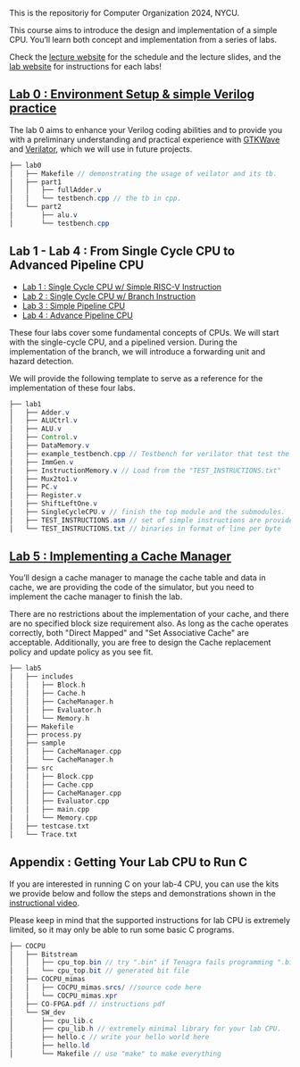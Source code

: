 This is the repositoriy for Computer Organization 2024, NYCU.

This course aims to introduce the design and implementation of a simple CPU. 
You’ll learn both concept and implementation from a series of labs.

Check the [lecture website](https://people.cs.nycu.edu.tw/~ttyeh/course/2024_Spring/CS10014/outline.html) for the schedule and the lecture slides, and the [lab website](https://nycu-caslab.github.io/CO2024/index.html) for instructions for each labs!


## [Lab 0 : Environment Setup & simple Verilog practice](https://nycu-caslab.github.io/CO2024/labs/Lab%200.html)

The lab 0 aims to enhance your Verilog coding abilities and to provide you with a preliminary understanding and practical experience with [GTKWave](https://gtkwave.sourceforge.net/) and [Verilator](https://www.veripool.org/verilator/), which we will use in future projects.
```java
├── lab0
│   ├── Makefile // demonstrating the usage of veilator and its tb.
│   ├── part1
│   │   ├── fullAdder.v
│   │   └── testbench.cpp // the tb in cpp.
│   └── part2
│       ├── alu.v
│       └── testbench.cpp
```


## Lab 1 - Lab 4 : From Single Cycle CPU to Advanced Pipeline CPU

- [Lab 1 : Single Cycle CPU w/ Simple RISC-V Instruction](https://nycu-caslab.github.io/CO2024/labs/Lab%201.html)
- [Lab 2 : Single Cycle CPU w/ Branch Instruction](https://nycu-caslab.github.io/CO2024/labs/Lab%202.html)
- [Lab 3 : Simple Pipeline CPU](https://nycu-caslab.github.io/CO2024/labs/Lab%203.html)
- [Lab 4 : Advance Pipeline CPU](https://nycu-caslab.github.io/CO2024/labs/Lab%204.html)

These four labs cover some fundamental concepts of CPUs. We will start with the single-cycle CPU, and a pipelined version. 
During the implementation of the branch, we will introduce a forwarding unit and hazard detection.

We will provide the following template to serve as a reference for the implementation of these four labs.
```java
├── lab1
│   ├── Adder.v
│   ├── ALUCtrl.v
│   ├── ALU.v
│   ├── Control.v
│   ├── DataMemory.v
│   ├── example_testbench.cpp // Testbench for verilator that test the CPU.
│   ├── ImmGen.v
│   ├── InstructionMemory.v // Load from the "TEST_INSTRUCTIONS.txt"
│   ├── Mux2to1.v
│   ├── PC.v
│   ├── Register.v
│   ├── ShiftLeftOne.v
│   ├── SingleCycleCPU.v // finish the top module and the submodules.
│   ├── TEST_INSTRUCTIONS.asm // set of simple instructions are provided
│   └── TEST_INSTRUCTIONS.txt // binaries in format of line per byte
```

## [Lab 5 : Implementing a Cache Manager](https://nycu-caslab.github.io/CO2024/labs/Lab%205.html)

You’ll design a cache manager to manage the cache table and data in cache, we are providing the code of the simulator, but you need to implement the cache manager to finish the lab.

There are no restrictions about the implementation of your cache, and there are no specified block size requirement also. As long as the cache operates correctly, both "Direct Mapped" and "Set Associative Cache" are acceptable. Additionally, you are free to design the Cache replacement policy and update policy as you see fit.

```c
├── lab5
│   ├── includes
│   │   ├── Block.h
│   │   ├── Cache.h
│   │   ├── CacheManager.h
│   │   ├── Evaluator.h
│   │   └── Memory.h
│   ├── Makefile
│   ├── process.py
│   ├── sample
│   │   ├── CacheManager.cpp
│   │   └── CacheManager.h
│   ├── src
│   │   ├── Block.cpp
│   │   ├── Cache.cpp
│   │   ├── CacheManager.cpp
│   │   ├── Evaluator.cpp
│   │   ├── main.cpp
│   │   └── Memory.cpp
│   ├── testcase.txt
│   └── Trace.txt
```

## Appendix : Getting Your Lab CPU to Run C

If you are interested in running C on your lab-4 CPU, you can use the kits we provide below and follow the steps and demonstrations shown in the [instructional video](https://drive.google.com/file/d/1nEIGAVXTM3-w0m5Q4jJV8ISoqoSjpM4X/view?usp=sharing).

Please keep in mind that the supported instructions for lab CPU is extremely limited, so it may only be able to run some basic C programs.
```java
├── COCPU
│   ├── Bitstream
│   │   ├── cpu_top.bin // try ".bin" if Tenagra fails programming ".bit"
│   │   └── cpu_top.bit // generated bit file
│   ├── COCPU_mimas
│   │   ├── COCPU_mimas.srcs/ //source code here
│   │   └── COCPU_mimas.xpr
│   ├── CO-FPGA.pdf // instructions pdf
│   └── SW_dev
│       ├── cpu_lib.c
│       ├── cpu_lib.h // extremely minimal library for your lab CPU.
│       ├── hello.c // write your hello world here
│       ├── hello.ld
│       └── Makefile // use "make" to make everything
```

